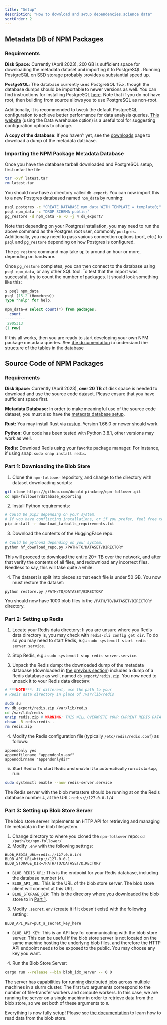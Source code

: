 ```yaml
---
title: "Setup"
description: "How to download and setup dependencies.science data"
sortOrder: 2
---
```


## Metadata DB of NPM Packages

### Requirements

**Disk Space:** Currently (April 2023), 200 GB is sufficient space for downloading the metadata dataset and importing it to PostgreSQL. Running PostgreSQL on SSD storage probably provides a substantial speed up. 

**PostgeSQL**: The database currently uses PostgreSQL 15.x, though the database dumps should be importable to newer versions as well.
You can find instructions for installing PostgreSQL [here](https://www.postgresql.org/download/). 
Note that if you do not have root, then building from source allows you to use PostgreSQL as non-root.

Additionally, it is recommended to tweak the default PostgreSQL configuration to achieve better performance for data analysis queries. 
[This website](https://pgtune.leopard.in.ua) (using the Data warehouse option) is a useful tool for suggesting configuration options to change.

**A copy of the database**: If you haven't yet, see the [downloads](/downloads) page to download a dump of the metadata database.


### Importing the NPM Package Metadata Database

Once you have the database tarball downloaded and PostgreSQL setup, first untar the file:

```bash
tar -xvf latest.tar
rm latest.tar
```

You should now have a directory called `db_export`. 
You can now import this to a new Postgres databased named `npm_data` by running:

```bash
psql postgres -c "CREATE DATABASE npm_data WITH TEMPLATE = template0;"
psql npm_data -c "DROP SCHEMA public;"
pg_restore -d npm_data -e -O -j 4 db_export/
```

Note that depending on your Postgres installation, you may need to run the above command as the Postgres root user, commonly `postgres`. 
Additionally, you may need to pass various connection options (port, etc.) to `psql` and `pg_restore` depending on how Postgres is configured.

The `pg_restore` command may take up to around an hour or more, depending on hardware.

Once `pg_restore` completes, you can then connect to the database using `psql npm_data`, or any other SQL tool. 
To test that the import was successful, try to count the number of packages. 
It should look something like this:

```sql
$ psql npm_data
psql (15.2 (Homebrew))
Type "help" for help.

npm_data=# select count(*) from packages;
  count
---------
 2905313
(1 row)
```

If this all works, then you are ready to start developing your own NPM package metadata queries. See [the documentation](/docs/#metadata-of-the-npm-ecosystem) to understand the structure of the tables in the database.


## Source Code of NPM Packages

### Requirements

**Disk Space:** Currently (April 2023), **over 20 TB** of disk space is needed to download and use the source code dataset. Please ensure that you have sufficient space first.

**Metadata Database:** In order to make meaningful use of the source code dataset, you must also have the [metadata database setup](/docs/#metadata-of-the-npm-ecosystem). 

**Rust:** You may install Rust via [rustup](https://rustup.rs). Version 1.66.0 or newer should work.

**Python:** Our code has been tested with Python 3.8.1, other versions may work as well.

**Redis:** Download Redis using your favorite package manager. For instance, if using snap: `sudo snap install redis`.

### Part 1: Downloading the Blob Store

1. Clone the `npm-follower` repository, and change to the directory with dataset downloading scripts: 
```bash
git clone https://github.com/donald-pinckney/npm-follower.git
cd npm-follower/database_exporting
```

2. Install Python requirements:
```bash
# Could be pip3 depending on your system.
# If you have conflicting installations, or if you prefer, feel free to use a Pip virtual environment.
pip install -r download_tarballs_requirements.txt
```

3. Download the contents of the HuggingFace repo:
```bash
# Could be python3 depending on your system.
python hf_download_repo.py /PATH/TO/DATASET/DIRECTORY
```
This will proceed to download the entire 20+ TB over the network, and after that verify the contents of all files, and redownload any incorrect files.
Needless to say, this will take quite a while. 
<!-- If you run into issues, please don't hesitate to contact us directly via email ([donald_pinckney@icloud.com](mailto:donald_pinckney@icloud.com)) and/or by [filling an issue](https://github.com/donald-pinckney/npm-follower/issues). -->

4. The dataset is split into pieces so that each file is under 50 GB. You now must restore the dataset:
```bash
python restore.py /PATH/TO/DATASET/DIRECTORY
```  

You should now have 1000 blob files in the `/PATH/TO/DATASET/DIRECTORY` directory.

### Part 2: Setting up Redis

1. Locate your Redis data directory: If you are unsure where you Redis data directory is, you may check with `redis-cli config get dir`. To do so you may need to start Redis, e.g.: `sudo systemctl start redis-server.service`.
   
2. Stop Redis, e.g.: `sudo systemctl stop redis-server.service`.

3. Unpack the Redis dump: the downloaded dump of the metadata database (downloaded in [the previous section](/docs/#metadata-of-the-npm-ecosystem)) includes a dump of a Redis database as well, named `db_export/redis.zip`. You now need to unpack it to your Redis data directory:
```bash
# ***NOTE***: If different, use the path to your 
# Redis data directory in place of /var/lib/redis

sudo su
mv db_export/redis.zip /var/lib/redis
cd /var/lib/redis
unzip redis.zip # WARNING: THIS WILL OVERWRITE YOUR CURRENT REDIS DATA
chown -R redis:redis .
rm redis.zip
```

4. Modify the Redis configuration file (typically `/etc/redis/redis.conf`) as follows:
```text
appendonly yes
appendfilename "appendonly.aof"
appenddirname "appendonlydir"
```

5. Start Redis: To start Redis and enable it to automatically run at startup, run:
```bash
sudo systemctl enable --now redis-server.service
```

The Redis server with the blob metastore should be running at on the Redis database number `4`,
at the URL: `redis://127.0.0.1/4`


### Part 3: Setting up Blob Store Server

The blob store server implements an HTTP API for retrieving and managing file metadata in the
blob filesystem. 

1. Change directory to where you cloned the `npm-follower` repo: `cd /path/to/npm-follower/`
2. Modify `.env` with the following settings:

```text
BLOB_REDIS_URL=redis://127.0.0.1/4
BLOB_API_URL=http://127.0.0.1
BLOB_STORAGE_DIR=/PATH/TO/DATASET/DIRECTORY
```

- `BLOB_REDIS_URL`: This is the endpoint for your Redis database, including the database number (`4`).
- `BLOB_API_URL`: This is the URL of the blob store server. The blob store client will connect at this URL.
- `BLOB_STORAGE_DIR`: This is the directory where you downloaded the blob store to in [Part 1](/docs/#part-1-downloading-the-blob-store).

3. Modify `.secret.env` (create it if it doesn't exist) with the following setting:

```text
BLOB_API_KEY=put_a_secret_key_here
```

- `BLOB_API_KEY`: This is an API key for communicating with the blob store server. This can be useful if the blob store server is not located on the same machine hosting the underlying blob files, and therefore the HTTP API endpoint needs to be exposed to the public. You may choose any key you want.

4. Run the Blob Store Server:
```bash
cargo run --release --bin blob_idx_server -- 0 0
```

The server has capabilities for running distributed jobs across multiple machines in
a slurm cluster. The first two arguments correspond to the number of file-transfer workers and
compute workers. In this case, we are running the server on a single machine in order
to retrieve data from the blob store, so we set both of these arguments to `0`.

Everything is now fully setup! Please see [the documentation](/docs/#metadata-of-the-npm-ecosystem) to learn how to read data from the blob store.